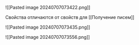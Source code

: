![[Pasted image 20240707073422.png]]

Свойства отличаются от свойств для [[Получение писем]]

![[Pasted image 20240707073435.png]]

![[Pasted image 20240707073556.png]]